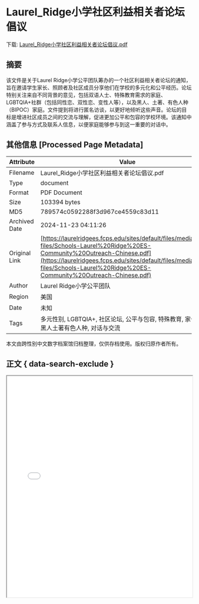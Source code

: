 # Laurel_Ridge小学社区利益相关者论坛倡议

<!-- tcd_download_link -->
下载: <a href="Laurel_Ridge小学社区利益相关者论坛倡议.pdf" download>Laurel_Ridge小学社区利益相关者论坛倡议.pdf</a>
<!-- tcd_download_link_end -->

## 摘要

<!-- tcd_abstract -->
该文件是关于Laurel Ridge小学公平团队筹办的一个社区利益相关者论坛的通知，旨在邀请学生家长、照顾者及社区成员分享他们在学校的多元化和公平经历。论坛特别关注来自不同背景的意见，包括双语人士、特殊教育需求的家庭、LGBTQIA+社群（包括同性恋、双性恋、变性人等），以及黑人、土著、有色人种（BIPOC）家庭。文件提到将进行匿名访谈，以更好地倾听这些声音。论坛的目标是增进社区成员之间的交流与理解，促进更加公平和包容的学校环境。该通知中涵盖了参与方式及联系人信息，以便家庭能够参与到这一重要的对话中。

<!-- tcd_abstract_end -->

## 其他信息 [Processed Page Metadata]

| Attribute       | Value                                  |
|-----------------|----------------------------------------|
| Filename        | Laurel_Ridge小学社区利益相关者论坛倡议.pdf                             |
| Type            | document                                 |
| Format          | PDF Document                               |
| Size            | 103394 bytes                           |
| MD5             | 789574c0592288f3d967ce4559c83d11                                  |
| Archived Date   | 2024-11-23 04:11:26                             |
| Original Link   | [https://laurelridgees.fcps.edu/sites/default/files/media/inline-files/Schools-Laurel%20Ridge%20ES-Community%20Outreach-Chinese.pdf](https://laurelridgees.fcps.edu/sites/default/files/media/inline-files/Schools-Laurel%20Ridge%20ES-Community%20Outreach-Chinese.pdf)                         |
| Author          | Laurel Ridge小学公平团队                               |
| Region          | 美国                               |
| Date            | 未知                                 |
| Tags            | 多元性别, LGBTQIA+, 社区论坛, 公平与包容, 特殊教育, 家长意见, 黑人土著有色人种, 对话与交流                                 |

本文由跨性别中文数字档案馆归档整理，仅供存档使用。版权归原作者所有。


## 正文 { data-search-exclude }

<!-- tcd_main_text -->
<iframe src="../Laurel_Ridge小学社区利益相关者论坛倡议.pdf" width="100%" height="600px">
    <p>无法显示PDF，请下载查看。</p>
</iframe>
<!-- tcd_main_text_end -->


